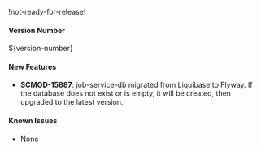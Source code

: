 !not-ready-for-release!

#### Version Number
${version-number}

#### New Features
- **SCMOD-15887**: job-service-db migrated from Liquibase to Flyway. If the database does not exist or is empty, it will be created, then upgraded to the latest version.

#### Known Issues
- None
